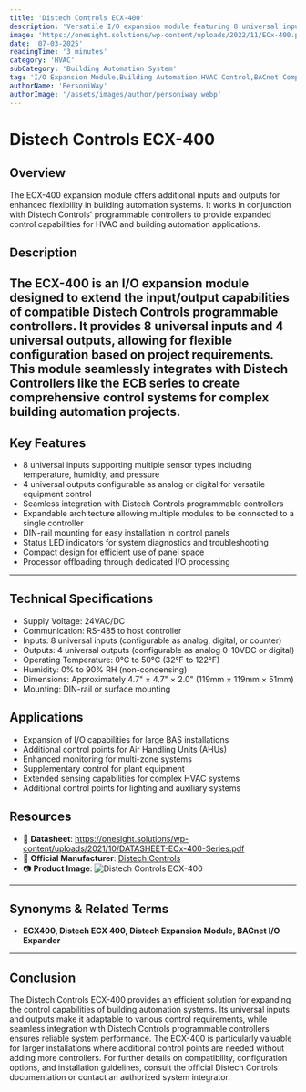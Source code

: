 ```yaml
---
title: 'Distech Controls ECX-400'
description: 'Versatile I/O expansion module featuring 8 universal inputs and 4 universal outputs, designed to extend the capabilities of Distech Controls programmable controllers for building automation systems.'
image: 'https://onesight.solutions/wp-content/uploads/2022/11/ECx-400.png'
date: '07-03-2025'
readingTime: '3 minutes'
category: 'HVAC'
subCategory: 'Building Automation System'
tag: 'I/O Expansion Module,Building Automation,HVAC Control,BACnet Compatible'
authorName: 'PersoniWay'
authorImage: '/assets/images/author/personiway.webp'
---
```

# Distech Controls ECX-400
## **Overview**
The ECX-400 expansion module offers additional inputs and outputs for enhanced flexibility in building automation systems. It works in conjunction with Distech Controls' programmable controllers to provide expanded control capabilities for HVAC and building automation applications.

## **Description**
The ECX-400 is an I/O expansion module designed to extend the input/output capabilities of compatible Distech Controls programmable controllers. It provides 8 universal inputs and 4 universal outputs, allowing for flexible configuration based on project requirements. This module seamlessly integrates with Distech Controllers like the ECB series to create comprehensive control systems for complex building automation projects.
---
## **Key Features**
- 8 universal inputs supporting multiple sensor types including temperature, humidity, and pressure
- 4 universal outputs configurable as analog or digital for versatile equipment control
- Seamless integration with Distech Controls programmable controllers
- Expandable architecture allowing multiple modules to be connected to a single controller
- DIN-rail mounting for easy installation in control panels
- Status LED indicators for system diagnostics and troubleshooting
- Compact design for efficient use of panel space
- Processor offloading through dedicated I/O processing
---
## **Technical Specifications**
- Supply Voltage: 24VAC/DC
- Communication: RS-485 to host controller
- Inputs: 8 universal inputs (configurable as analog, digital, or counter)
- Outputs: 4 universal outputs (configurable as analog 0-10VDC or digital)
- Operating Temperature: 0°C to 50°C (32°F to 122°F)
- Humidity: 0% to 90% RH (non-condensing)
- Dimensions: Approximately 4.7" × 4.7" × 2.0" (119mm × 119mm × 51mm)
- Mounting: DIN-rail or surface mounting

## **Applications**
- Expansion of I/O capabilities for large BAS installations
- Additional control points for Air Handling Units (AHUs)
- Enhanced monitoring for multi-zone systems
- Supplementary control for plant equipment
- Extended sensing capabilities for complex HVAC systems
- Additional control points for lighting and auxiliary systems

## **Resources**
- 📄 **Datasheet**: https://onesight.solutions/wp-content/uploads/2021/10/DATASHEET-ECx-400-Series.pdf
- 🏢 **Official Manufacturer**: [Distech Controls](https://www.distech-controls.com)
- 📷 **Product Image**:
  ![Distech Controls ECX-400](https://onesight.solutions/wp-content/uploads/2022/11/ECx-400.png)

---
## **Synonyms & Related Terms**
- **ECX400, Distech ECX 400, Distech Expansion Module, BACnet I/O Expander**
---
## **Conclusion**
The Distech Controls ECX-400 provides an efficient solution for expanding the control capabilities of building automation systems. Its universal inputs and outputs make it adaptable to various control requirements, while seamless integration with Distech Controls programmable controllers ensures reliable system performance. The ECX-400 is particularly valuable for larger installations where additional control points are needed without adding more controllers. For further details on compatibility, configuration options, and installation guidelines, consult the official Distech Controls documentation or contact an authorized system integrator.